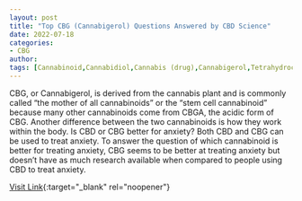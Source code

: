 ```yaml
---
layout: post
title: "Top CBG (Cannabigerol) Questions Answered by CBD Science"
date: 2022-07-18
categories:
- CBG
author: 
tags: [Cannabinoid,Cannabidiol,Cannabis (drug),Cannabigerol,Tetrahydrocannabinol,Gamma-Aminobutyric acid,Drugs,Health sciences,Diseases and disorders,Medical specialties,Medicine,Health,Clinical medicine]
---
```



CBG, or Cannabigerol, is derived from the cannabis plant and is commonly called “the mother of all cannabinoids” or the “stem cell cannabinoid” because many other cannabinoids come from CBGA, the acidic form of CBG. Another difference between the two cannabinoids is how they work within the body. Is CBD or CBG better for anxiety? Both CBD and CBG can be used to treat anxiety. To answer the question of which cannabinoid is better for treating anxiety, CBG seems to be better at treating anxiety but doesn’t have as much research available when compared to people using CBD to treat anxiety.

[Visit Link](https://cbdscience.com/cbg-cannabigerol-guide/){:target="_blank" rel="noopener"}


